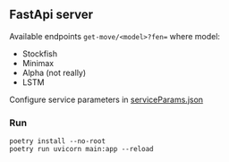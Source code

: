 ## FastApi server

Available endpoints ```get-move/<model>?fen=``` where model:
* Stockfish
* Minimax
* Alpha (not really)
* LSTM

Configure service parameters in [serviceParams.json](./serviceParams.json)

### Run

```
poetry install --no-root
poetry run uvicorn main:app --reload
```